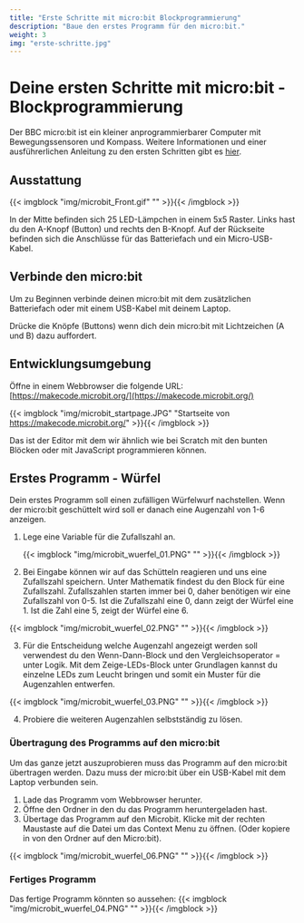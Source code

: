 ```yaml
---
title: "Erste Schritte mit micro:bit Blockprogrammierung"
description: "Baue den erstes Programm für den micro:bit."
weight: 3
img: "erste-schritte.jpg"
---
```


# Deine ersten Schritte mit micro:bit - Blockprogrammierung

Der BBC micro:bit ist ein kleiner anprogrammierbarer Computer mit Bewegungssensoren und Kompass. Weitere Informationen und einer ausführerlichen Anleitung zu den ersten Schritten gibt es [hier](http://microbit.org/de/guide/).

## Ausstattung
{{< imgblock "img/microbit_Front.gif" "" >}}{{< /imgblock >}}

In der Mitte befinden sich 25 LED-Lämpchen in einem 5x5 Raster. Links hast du den A-Knopf (Button) und rechts den B-Knopf. Auf der Rückseite befinden sich die Anschlüsse für das Batteriefach und ein Micro-USB-Kabel.


## Verbinde den micro:bit
Um zu Beginnen verbinde deinen micro:bit mit dem zusätzlichen Batteriefach oder mit einem USB-Kabel mit deinem Laptop.

Drücke die Knöpfe (Buttons) wenn dich dein micro:bit mit Lichtzeichen (A und B) dazu auffordert. 

## Entwicklungsumgebung

Öffne in einem Webbrowser die folgende URL: [https://makecode.microbit.org/](https://makecode.microbit.org/) 

{{< imgblock "img/microbit_startpage.JPG" "Startseite von https://makecode.microbit.org/" >}}{{< /imgblock >}}

Das ist der Editor mit dem wir ähnlich wie bei Scratch mit den bunten Blöcken oder mit JavaScript programmieren können. 

## Erstes Programm - Würfel

Dein erstes Programm soll einen zufälligen Würfelwurf nachstellen. Wenn der micro:bit geschüttelt wird soll er danach eine Augenzahl von 1-6 anzeigen.

1. Lege eine Variable für die Zufallszahl an.

   {{< imgblock "img/microbit_wuerfel_01.PNG" "" >}}{{< /imgblock >}}

2. Bei Eingabe können wir auf das Schütteln reagieren und uns eine Zufallszahl speichern. Unter Mathematik findest du den Block für eine Zufallszahl. Zufallszahlen starten immer bei 0, daher benötigen wir eine Zufallszahl von 0-5. Ist die Zufallszahl eine 0, dann zeigt der Würfel eine 1. Ist die Zahl eine 5, zeigt der Würfel eine 6. 

{{< imgblock "img/microbit_wuerfel_02.PNG" "" >}}{{< /imgblock >}}

3. Für die Entscheidung welche Augenzahl angezeigt werden soll verwendest du den Wenn-Dann-Block und den Vergleichsoperator = unter Logik. Mit dem Zeige-LEDs-Block unter Grundlagen kannst du einzelne LEDs zum Leucht bringen und somit ein Muster für die Augenzahlen entwerfen.

{{< imgblock "img/microbit_wuerfel_03.PNG" "" >}}{{< /imgblock >}}

4. Probiere die weiteren Augenzahlen selbstständig zu lösen.

### Übertragung des Programms auf den micro:bit 

Um das ganze jetzt auszuprobieren muss das Programm auf den micro:bit übertragen werden. Dazu muss der micro:bit über ein USB-Kabel mit dem Laptop verbunden sein.

1. Lade das Programm vom Webbrowser herunter.
2. Öffne den Ordner in den du das Programm heruntergeladen hast.
3. Übertage das Programm auf den Microbit. Klicke mit der rechten Maustaste auf die Datei um das Context Menu zu öffnen. (Oder kopiere in von den Ordner auf den Micro:bit).

{{< imgblock "img/microbit_wuerfel_06.PNG" "" >}}{{< /imgblock >}}

### Fertiges Programm

Das fertige Programm könnten so aussehen:
{{< imgblock "img/microbit_wuerfel_04.PNG" "" >}}{{< /imgblock >}}
